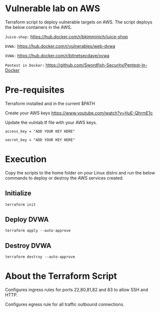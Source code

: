 # Vulnerable lab on AWS
Terraform script to deploy vulnerable targets on AWS. The script deploys the below containers in the AWS.

`Juice-shop:` https://hub.docker.com/r/bkimminich/juice-shop

`DVWA:` https://hub.docker.com/r/vulnerables/web-dvwa

`XVWA:` https://hub.docker.com/r/bitnetsecdave/xvwa

`Pentest in Docker:` https://github.com/Swordfish-Security/Pentest-In-Docker
 
# Pre-requisites
Terraform installed and in the current $PATH

Create your AWS keys https://www.youtube.com/watch?v=HuE-QhrmE1c

Update the vulnlab.tf file with your AWS keys. 

`access_key = "ADD YOUR KEY HERE"`

`secret_key = "ADD YOUR KEY HERE"`

# Execution
Copy the scripts to the home folder on your Linux distro and run the below commands to deploy or destroy the AWS services created.

## Initialize
`terraform init`

## Deploy DVWA
`terraform apply --auto-approve`

## Destroy DVWA
`terraform destroy --auto-approve`

# About the Terraform Script
Configures ingress rules for ports 22,80,81,82 and 83 to allow SSH and HTTP.

Configures egress rule for all traffic outbound connections.
